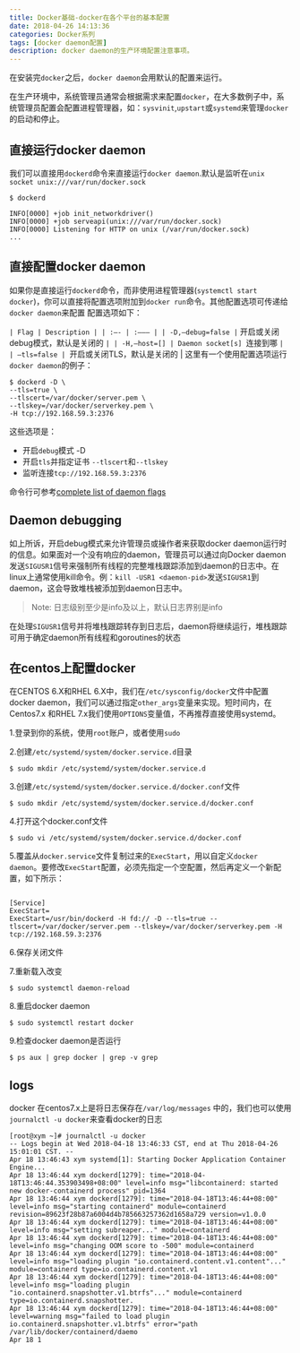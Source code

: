 ```yaml
---
title: Docker基础-docker在各个平台的基本配置
date: 2018-04-26 14:13:36
categories: Docker系列
tags: [docker daemon配置]
description: docker daemon的生产环境配置注意事项。
---
```


在安装完`docker`之后，`docker daemon`会用默认的配置来运行。

在生产环境中，系统管理员通常会根据需求来配置`docker`，在大多数例子中，系统管理员配置会配置进程管理器，如：`sysvinit`,`upstart`或`systemd`来管理`docker`的启动和停止。

## 直接运行docker daemon

我们可以直接用`dockerd`命令来直接运行`docker daemon`.默认是监听在`unix socket unix:///var/run/docker.sock`

```
$ dockerd

INFO[0000] +job init_networkdriver()
INFO[0000] +job serveapi(unix:///var/run/docker.sock)
INFO[0000] Listening for HTTP on unix (/var/run/docker.sock)
...

```

## 直接配置docker daemon
如果你是直接运行`dockerd`命令，而非使用进程管理器(`systemctl start docker`)，你可以直接将配置选项附加到`docker run`命令。其他配置选项可传递给`docker daemon`来配置 配置选项如下：

`| Flag | Description | | :—- | :——— | | -D,–debug=false |` 开启或关闭debug模式，默认是关闭的 `| | -H,–host=[] | Daemon socket[s] `连接到哪 `| | –tls=false | `开启或关闭TLS，默认是关闭的 | 这里有一个使用配置选项运行`docker daemon`的例子：

```
$ dockerd -D \
--tls=true \
--tlscert=/var/docker/server.pem \
--tlskey=/var/docker/serverkey.pem \
-H tcp://192.168.59.3:2376

```

这些选项是：

* 开启`debug`模式 -D
* 开启`tls`并指定证书 `--tlscert`和`--tlskey`
* 监听连接`tcp://192.168.59.3:2376`

命令行可参考[complete list of daemon flags](https://docs.docker.com/engine/reference/commandline/dockerd/)

## Daemon debugging
如上所诉，开启debug模式来允许管理员或操作者来获取docker daemon运行时的信息。如果面对一个没有响应的daemon，管理员可以通过向Docker daemon发送`SIGUSR1`信号来强制所有线程的完整堆栈跟踪添加到daemon的日志中。在linux上通常使用kill命令。例：`kill -USR1 <daemon-pid>`发送`SIGUSR1`到daemon，这会导致堆栈被添加到daemon日志中。

> Note: 日志级别至少是info及以上，默认日志界别是info

在处理`SIGUSR1`信号并将堆栈跟踪转存到日志后，daemon将继续运行，堆栈跟踪可用于确定daemon所有线程和goroutines的状态

## 在centos上配置docker
在CENTOS 6.X和RHEL 6.X中，我们在`/etc/sysconfig/docker`文件中配置docker daemon，我们可以通过指定`other_args`变量来实现。短时间内，在Centos7.x 和RHEL 7.x我们使用`OPTIONS`变量值，不再推荐直接使用systemd。

1.登录到你的系统，使用`root`账户，或者使用`sudo`

2.创建`/etc/systemd/system/docker.service.d`目录

```
$ sudo mkdir /etc/systemd/system/docker.service.d

```

3.创建`/etc/systemd/system/docker.service.d/docker.conf`文件
```
$ sudo mkdir /etc/systemd/system/docker.service.d/docker.conf

```

4.打开这个docker.conf文件
```
$ sudo vi /etc/systemd/system/docker.service.d/docker.conf

```

5.覆盖从`docker.service`文件复制过来的`ExecStart`，用以自定义`docker daemon`。要修改`ExecStart`配置，必须先指定一个空配置，然后再定义一个新配置，如下所示：

```

[Service]
ExecStart=
ExecStart=/usr/bin/dockerd -H fd:// -D --tls=true --tlscert=/var/docker/server.pem --tlskey=/var/docker/serverkey.pem -H tcp://192.168.59.3:2376

```

6.保存关闭文件 

7.重新载入改变
```
$ sudo systemctl daemon-reload

```
8.重启docker daemon
```
$ sudo systemctl restart docker

```
9.检查docker daemon是否运行
```
$ ps aux | grep docker | grep -v grep

```

## logs

docker 在centos7.x上是将日志保存在`/var/log/messages` 中的，我们也可以使用`journalctl -u docker`来查看docker的日志

```
[root@xym ~]# journalctl -u docker
-- Logs begin at Wed 2018-04-18 13:46:33 CST, end at Thu 2018-04-26 15:01:01 CST. --
Apr 18 13:46:43 xym systemd[1]: Starting Docker Application Container Engine...
Apr 18 13:46:44 xym dockerd[1279]: time="2018-04-18T13:46:44.353903498+08:00" level=info msg="libcontainerd: started new docker-containerd process" pid=1364
Apr 18 13:46:44 xym dockerd[1279]: time="2018-04-18T13:46:44+08:00" level=info msg="starting containerd" module=containerd revision=89623f28b87a6004d4b785663257362d1658a729 version=v1.0.0
Apr 18 13:46:44 xym dockerd[1279]: time="2018-04-18T13:46:44+08:00" level=info msg="setting subreaper..." module=containerd
Apr 18 13:46:44 xym dockerd[1279]: time="2018-04-18T13:46:44+08:00" level=info msg="changing OOM score to -500" module=containerd
Apr 18 13:46:44 xym dockerd[1279]: time="2018-04-18T13:46:44+08:00" level=info msg="loading plugin "io.containerd.content.v1.content"..." module=containerd type=io.containerd.content.v1
Apr 18 13:46:44 xym dockerd[1279]: time="2018-04-18T13:46:44+08:00" level=info msg="loading plugin "io.containerd.snapshotter.v1.btrfs"..." module=containerd type=io.containerd.snapshotter.
Apr 18 13:46:44 xym dockerd[1279]: time="2018-04-18T13:46:44+08:00" level=warning msg="failed to load plugin io.containerd.snapshotter.v1.btrfs" error="path /var/lib/docker/containerd/daemo
Apr 18 1

```

